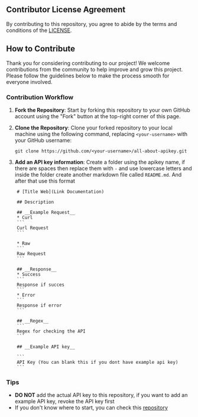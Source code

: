 ## Contributor License Agreement

By contributing to this repository, you agree to abide by the terms and conditions of the [LICENSE](/LICENSE).

## How to Contribute

Thank you for considering contributing to our project! We welcome contributions from the community to help improve and grow this project. Please follow the guidelines below to make the process smooth for everyone involved.

### Contribution Workflow

1. **Fork the Repository**: Start by forking this repository to your own GitHub account using the "Fork" button at the top-right corner of this page.

2. **Clone the Repository**: Clone your forked repository to your local machine using the following command, replacing `<your-username>` with your GitHub username:

   ```shell
   git clone https://github.com/<your-username>/all-about-apikey.git

3. **Add an API key information**: Create a folder using the apikey name, if there are spaces then replace them with `-` and use lowercase letters and inside the folder create another markdown file called `README.md`. And after that use this format
```
    # [Title Web](Link Documentation)

    ## Description

    ## __Example Request__
    * Curl
    ```
    Curl Request
    ```

    * Raw
    ```
    Raw Request
    ```

    ## __Response__
    * Success
    ```
    Response if succes
    ```
    * Error
    ```
    Response if error
    ```

    ## __Regex__
    ```
    Regex for checking the API
    ```

    ## __Example API key__

    ```
    API Key (You can blank this if you dont have example api key)
    ```
```

### Tips
- **DO NOT** add the actual API key to this repository, if you want to add an example API key, revoke the API key first
- If you don't know where to start, you can check this [repository](https://github.com/public-apis/public-apis)
